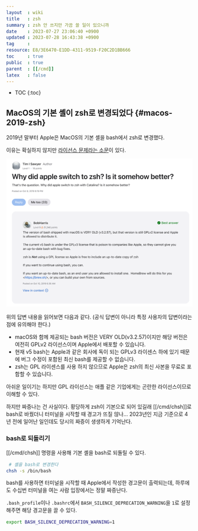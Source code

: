 ```yaml
---
layout  : wiki
title   : zsh
summary : zsh 안 쓰지만 가끔 쓸 일이 있으니까
date    : 2023-07-27 23:06:40 +0900
updated : 2023-07-28 16:43:38 +0900
tag     : 
resource: E8/3E6470-E1DD-4311-9519-F20C2D1BB666
toc     : true
public  : true
parent  : [[/cmd]]
latex   : false
---
```

* TOC
{:toc}

## MacOS의 기본 셸이 zsh로 변경되었다 {#macos-2019-zsh}

2019년 말부터 Apple은 MacOS의 기본 셸을 bash에서 zsh로 변경했다.

이유는 확실하지 않지만 [라이선스 문제라는 소문]( https://discussions.apple.com/thread/250722978 )이 있다.

![]( /resource/E8/3E6470-E1DD-4311-9519-F20C2D1BB666/answer.png )

위의 답변 내용을 읽어보면 다음과 같다. (공식 답변이 아니라 특정 사용자의 답변이라는 점에 유의해야 한다.)

- macOS와 함께 제공되는 bash 버전은 VERY OLD(v3.2.57)이지만 해당 버전은 여전히 GPLv2 라이선스이며 Apple에서 배포할 수 있습니다.
- 현재 v5 bash는 Apple과 같은 회사에 독이 되는 GPLv3 라이센스 하에 있기 때문에 버그 수정이 포함된 최신 bash를 제공할 수 없습니다.
- zsh는 GPL 라이센스를 사용 하지 않으므로 Apple은 zsh의 최신 사본을 무료로 포함할 수 있습니다.

아쉬운 일이기는 하지만 GPL 라이선스는 애플 같은 기업에게는 곤란한 라이선스이므로 이해할 수 있다.

하지만 짜증나는 건 사실이다.
황당하게 zsh이 기본으로 되어 있길래 [[/cmd/chsh]]로 bash로 바꿨더니 터미널을 시작할 때 경고가 뜨질 않나...
2023년인 지금 기준으로 4년 전에 일어난 일인데도 당시의 짜증이 생생하게 기억난다.

### bash로 되돌리기

[[/cmd/chsh]] 명령을 사용해 기본 셸을 bash로 되돌릴 수 있다.

```bash
 # 셸을 bash로 변경한다
chsh -s /bin/bash
```

bash를 사용하면 터미널을 시작할 때 Apple에서 작성한 경고문이 출력되는데, 하루에도 수십번 터미널을 여는 사람 입장에서는 정말 짜증난다.

`.bash_profile`이나 `.bashrc`에서 `BASH_SILENCE_DEPRECATION_WARNING`을 `1`로 설정해주면 해당 경고문을 끌 수 있다.

```bash
export BASH_SILENCE_DEPRECATION_WARNING=1
```

